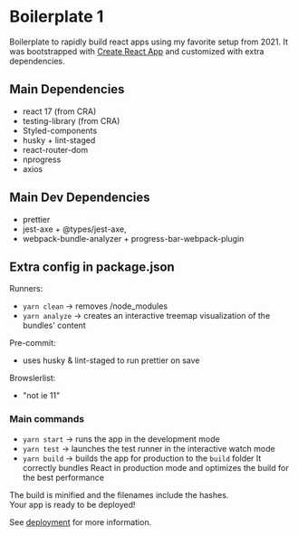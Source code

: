 # Boilerplate 1

Boilerplate to rapidly build react apps using my favorite setup from 2021.
It was bootstrapped with [Create React App](https://github.com/facebook/create-react-app) and customized with extra dependencies.

## Main Dependencies

- react 17 (from CRA)
- testing-library (from CRA)
- Styled-components
- husky + lint-staged
- react-router-dom
- nprogress
- axios

## Main Dev Dependencies

- prettier
- jest-axe + @types/jest-axe,
- webpack-bundle-analyzer + progress-bar-webpack-plugin

## Extra config in package.json

Runners:

- `yarn clean` -> removes /node_modules
- `yarn analyze` -> creates an interactive treemap visualization of the bundles' content

Pre-commit:

- uses husky & lint-staged to run prettier on save

Browslerlist:

- "not ie 11"

### Main commands

- `yarn start` -> runs the app in the development mode
- `yarn test` -> launches the test runner in the interactive watch mode
- `yarn build` -> builds the app for production to the `build` folder
  It correctly bundles React in production mode and optimizes the build for the best performance

The build is minified and the filenames include the hashes.\
Your app is ready to be deployed!

See [deployment](https://facebook.github.io/create-react-app/docs/deployment) for more information.
